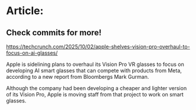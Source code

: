 # Article:

## Check commits for more!
https://techcrunch.com/2025/10/02/apple-shelves-vision-pro-overhaul-to-focus-on-ai-glasses/

Apple is sidelining plans to overhaul its Vision Pro VR glasses to focus on developing AI smart glasses that can compete with products from Meta, according to a new report from Bloombergs Mark Gurman.

Although the company had been developing a cheaper and lighter version of its Vision Pro, Apple is moving staff from that project to work on smart glasses.